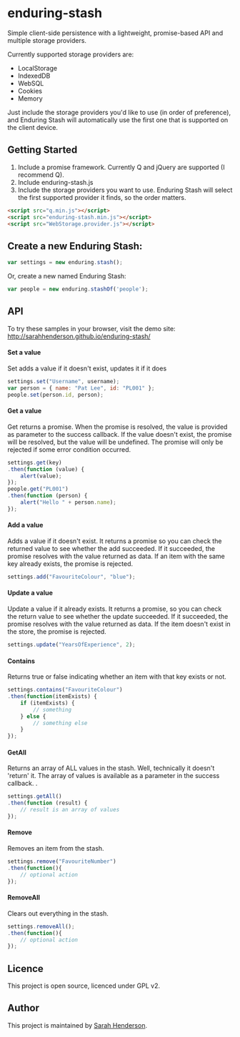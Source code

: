 enduring-stash
==============

Simple client-side persistence with a lightweight, promise-based API and multiple storage providers.

Currently supported storage providers are:

* LocalStorage
* IndexedDB
* WebSQL
* Cookies
* Memory

Just include the storage providers you'd like to use (in order of preference), and Enduring Stash will automatically use the first one that is supported on the client device.

## Getting Started

1. Include a promise framework. Currently Q and jQuery are supported (I recommend Q).
1. Include enduring-stash.js
1. Include the storage providers you want to use.  Enduring Stash will select the first supported provider it finds, so the order matters.

```html
<script src="q.min.js"></script>
<script src="enduring-stash.min.js"></script>
<script src="WebStorage.provider.js"></script>
````
    
## Create a new Enduring Stash:

```javascript
var settings = new enduring.stash();
```

Or, create a new named Enduring Stash:

```javascript
var people = new enduring.stashOf('people');
```

## API

To try these samples in your browser, visit the demo site: http://sarahhenderson.github.io/enduring-stash/

#### Set a value

Set adds a value if it doesn't exist, updates it if it does

```javascript
settings.set("Username", username);
var person = { name: "Pat Lee", id: "PL001" };
people.set(person.id, person);
```

#### Get a value

Get returns a promise. When the promise is resolved, the value is provided as parameter to the success callback. If the value doesn't exist, the promise will be resolved, but the value will be undefined. The promise will only be rejected if some error condition occurred.

```javascript
settings.get(key)
.then(function (value) {
	alert(value);
});
people.get("PL001")
.then(function (person) {
	alert("Hello " + person.name);
});
```
   
#### Add a value

Adds a value if it doesn't exist. It returns a promise so you can check the returned value to see whether the add succeeded. If it succeeded, the promise resolves with the value returned as data. If an item with the same key already exists, the promise is rejected.

```javascript
settings.add("FavouriteColour", "blue");
```


#### Update a value

Update a value if it already exists. It returns a promise, so you can check the return value to see whether the update succeeded. If it succeeded, the promise resolves with the value returned as data. If the item doesn't exist in the store, the promise is rejected.

```javascript
settings.update("YearsOfExperience", 2);
```

#### Contains

Returns true or false indicating whether an item with that key exists or not.

```javascript
settings.contains("FavouriteColour")
.then(function(itemExists) {
	if (itemExists) {
		// something
	} else {
		// something else
	}
});
```

#### GetAll

Returns an array of ALL values in the stash. Well, technically it doesn't 'return' it. The array of values is available as a parameter in the success callback. .

```javascript
settings.getAll()
.then(function (result) {
	// result is an array of values
});
```

#### Remove

Removes an item from the stash.

```javascript
settings.remove("FavouriteNumber")
.then(function(){
	// optional action
});
```

#### RemoveAll

Clears out everything in the stash.

```javascript
settings.removeAll();
.then(function(){
	// optional action
});
```

## Licence

This project is open source, licenced under GPL v2.

## Author

This project is maintained by [Sarah Henderson](http://sarahhenderson.info).